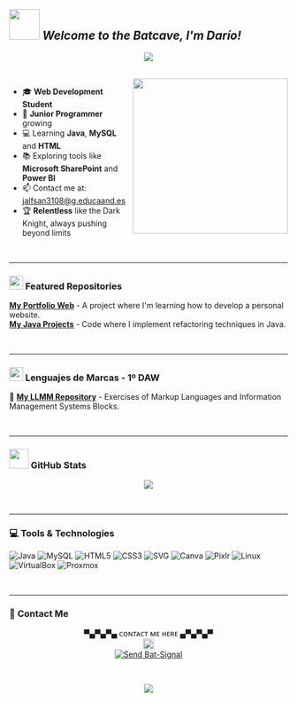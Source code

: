 ## <img src="https://media4.giphy.com/media/v1.Y2lkPTc5MGI3NjExZWxpOXN6MXd5ZG0zdW0xNmIyaDB0bnhyMGU0MHc0YnRmOTltaXc4ayZlcD12MV9pbnRlcm5hbF9naWZfYnlfaWQmY3Q9cw/3ohzdHeNxQLQFwugX6/giphy.gif" width="55"> **_Welcome to the Batcave, I'm Darío!_**  
<p align="center">
  <img src="https://komarev.com/ghpvc/?username=jalfsan3108&color=yellow">
</p>

<br>

<picture> 
  <img align="right" src="https://media4.giphy.com/media/v1.Y2lkPTc5MGI3NjExN2t5bXhkZGFjc2s1c3VkNWw5aGQ3dDJ0ZmM3cnZuZzZ5MXR4Mmt1ZCZlcD12MV9pbnRlcm5hbF9naWZfYnlfaWQmY3Q9Zw/dxOuBD9eW1M8DFk3cP/giphy.gif" width="280px">
</picture>


- 🎓 **Web Development Student**  
- 🌱 **Junior Programmer** growing  
- 💻 Learning **Java**, **MySQL** and **HTML**  
- 📚 Exploring tools like **Microsoft SharePoint** and **Power BI**  
- 📫 Contact me at: [jalfsan3108@g.educaand.es](mailto:jalfsan3108@g.educaand.es)  
- 🏆 **Relentless** like the Dark Knight, always pushing beyond limits  

<br>

---

### <img src="https://media2.giphy.com/media/QssGEmpkyEOhBCb7e1/giphy.gif" width="25"> **Featured Repositories**  

 [**My Portfolio Web**](https://github.com/jalfsan3108/sql-project) - A project where I'm learning how to develop a personal website.  
 [**My Java Projects**](https://github.com/jalfsan3108/java-refactor-project) - Code where I implement refactoring techniques in Java.  

<br>

---

### <img src="https://github.com/jalfsan3108/jalfsan3108/blob/main/verified.gif?raw=true" width="25"> **Lenguajes de Marcas - 1º DAW**  

📌 [**My LLMM Repository**](https://github.com/jalfsan3108/Lenguajes-de-marcas) - Exercises of Markup Languages ​​and Information Management Systems Blocks.  

<br>

---

### <img src="https://media.giphy.com/media/iY8CRBdQXODJSCERIr/giphy.gif" width="35"> **GitHub Stats**  

<p align="center">
  <img src="https://github-readme-stats.vercel.app/api?username=jalfsan3108&show_icons=true&hide_title=true&count_private=true&hide=prs&theme=radical">
</p>

<br>

---

### 💻 **Tools & Technologies**  

<p align="center">  
 
  ![Java](https://img.shields.io/badge/Java-%23E34F26.svg?style=flat&logo=java&logoColor=white) 
  ![MySQL](https://img.shields.io/badge/MySQL-%2300f.svg?style=flat&logo=mysql&logoColor=white) 
  ![HTML5](https://img.shields.io/badge/HTML5-%23E34F26.svg?style=flat&logo=html5&logoColor=white) 
  ![CSS3](https://img.shields.io/badge/CSS3-%231572B6.svg?style=flat&logo=css3&logoColor=white) 
  ![SVG](https://img.shields.io/badge/SVG-%23000000.svg?style=flat&logo=svg&logoColor=white) 
  ![Canva](https://img.shields.io/badge/Canva-%2300C4B1.svg?style=flat&logo=canva&logoColor=white) 
  ![Pixlr](https://img.shields.io/badge/Pixlr-%23000000.svg?style=flat&logo=pixlr&logoColor=white) 
  ![Linux](https://img.shields.io/badge/Linux-%2300f.svg?style=flat&logo=linux&logoColor=white) 
  ![VirtualBox](https://img.shields.io/badge/VirtualBox-%2332a4d7.svg?style=flat&logo=virtualbox&logoColor=white) 
  ![Proxmox](https://img.shields.io/badge/Proxmox-%230e2b5a.svg?style=flat&logo=proxmox&logoColor=white)
</p>

<br>

---

### 🦇 **Contact Me**  

<p align="center">  
  ▀▄▀▄▀▄ ᴄᴏɴᴛᴀᴄᴛ ᴍᴇ ʜᴇʀᴇ ▄▀▄▀▄▀  
  <br>
  <img src="https://github.com/jalfsan3108/jalfsan3108/blob/main/flecha.gif" width="20px">
  <br>
  <a href="mailto:darioalfarosantos@gmail.com">
    <img src="https://img.shields.io/badge/%F0%9F%9A%A8%20Send%20Bat--Signal-00BFFF?style=for-the-badge&logo=batman&logoColor=FFD700" alt="Send Bat-Signal">
  </a>
</p>

<br>

<p align="center">  
  <img src="https://github.com/jalfsan3108/jalfsan3108/blob/main/pngegg%20(1).png"/>
</p>
